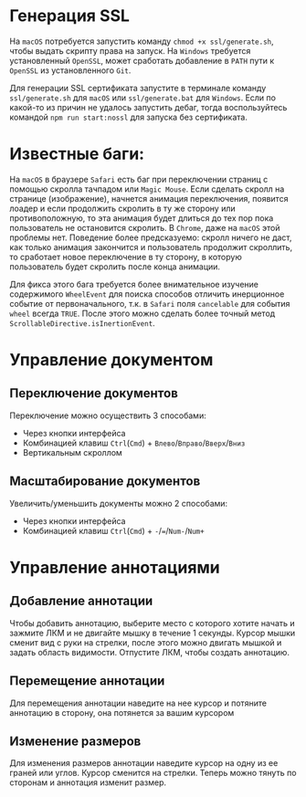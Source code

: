 # Генерация SSL
На `macOS` потребуется запустить команду `chmod +x ssl/generate.sh`, чтобы выдать скрипту права на запуск.
На `Windows` требуется установленный `OpenSSL`, может сработать добавление в `PATH` пути к `OpenSSL` из установленного `Git`.

Для генерации SSL сертификата запустите в терминале команду `ssl/generate.sh` для `macOS` или `ssl/generate.bat` для `Windows`.
Если по какой-то из причин не удалось запустить дебаг, тогда воспользуйтесь командой `npm run start:nossl` для запуска без сертификата.



# Известные баги:
На `macOS` в браузере `Safari` есть баг при переключении страниц с помощью скролла тачпадом или `Magic Mouse`. Если сделать скролл на странице (изображение), начнется анимация переключения, появится лоадер и если продолжить скролить в ту же сторону или противоположную, то эта анимация будет длиться до тех пор пока пользователь не остановится скролить. В `Chrome`, даже на `macOS` этой проблемы нет. Поведение более предсказуемо: скролл ничего не даст, как только анимация закончится и пользователь продолжит скроллить, то сработает новое переключение в ту сторону, в которую пользователь будет скролить после конца анимации.

Для фикса этого бага требуется более внимательное изучение содержимого `WheelEvent` для поиска способов отличить инерционное событие от первоначального, т.к. в `Safari` поля `cancelable` для события `wheel` всегда `TRUE`. После этого можно сделать более точный метод `ScrollableDirective.isInertionEvent`.



# Управление документом
## Переключение документов
Переключение можно осуществить 3 способами:
- Через кнопки интерфейса
- Комбинацией клавиш `Ctrl`(`Cmd`) + `Влево`/`Вправо`/`Вверх`/`Вниз`
- Вертикальным скроллом

## Масштабирование документов
Увеличить/уменьшить документы можно 2 способами:
- Через кнопки интерфейса
- Комбинацией клавиш `Ctrl`(`Cmd`) + `-`/`=`/`Num-`/`Num+`



# Управление аннотациями
## Добавление аннотации
Чтобы добавить аннотацию, выберите место с которого хотите начать и зажмите ЛКМ и не двигайте мышку в течение 1 секунды. Курсор мышки сменит вид с руки на стрелки, после этого можно двигать мышкой и задать область видимости. Отпустите ЛКМ, чтобы создать аннотацию.

## Перемещение аннотации
Для перемещения аннотации наведите на нее курсор и потяните аннотацию в сторону, она потянется за вашим курсором

## Изменение размеров
Для изменения размеров аннотации наведите курсор на одну из ее граней или углов. Курсор сменится на стрелки. Теперь можно тянуть по сторонам и аннотация изменит размер.
